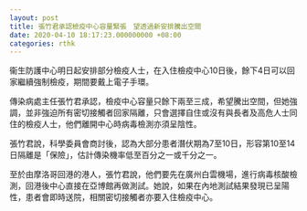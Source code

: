 ```yaml
---
layout: post
title: 張竹君承認檢疫中心容量緊張　望透過新安排騰出空間
date: 2020-04-10 18:17:23.000000000 +08:00
categories: rthk
---
```


衞生防護中心明日起安排部分檢疫人士，在入住檢疫中心10日後，餘下4日可以回家繼續強制檢疫，期間要戴上電子手環。

傳染病處主任張竹君承認，檢疫中心容量只餘下兩至三成，希望騰出空間，但她強調，並非強迫所有密切接觸者回家隔離，只會選擇自住或沒有與長者及高危人士同住的檢疫人士，他們離開中心時病毒檢測亦須呈陰性。

張竹君說，科學委員會商討後，認為大部分患者潛伏期為7至10日，形容第10至14日隔離是「保險」，估計傳染機率低至百分之一或千分之一。

至於由摩洛哥回港的港人，張竹君說，他們要先在廣州白雲機場，進行病毒核酸檢測，回港後中心直接在亞博館再做測試。她說，如果在內地測試結果發現已呈陽性，患者會即時送院，相關密切接觸者亦要入住檢疫中心。
